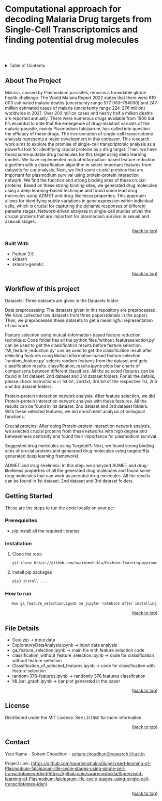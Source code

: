 # Computational approach for decoding Malaria Drug targets from Single-Cell Transcriptomics and finding potential drug molecules


<br />
<div align="center">
  
<h3 align="center"Computational approach for decoding Malaria Drug targets from Single-Cell Transcriptomics and finding potential drug molecules</h3>

 
</div>



<!-- TABLE OF CONTENTS -->
<details>
  <summary>Table of Contents</summary>
  <ol>
    <li>
      <a href="#about-the-project">About The Project</a>
      <ul>
        <li><a href="#built-with">Built With</a></li>
      </ul>
    </li>
    <li>
      <a href="#getting-started">Getting Started</a>
      <ul>
        <li><a href="#prerequisites">Prerequisites</a></li>
        <li><a href="#installation">Installation</a></li>
        <li><a href="#how_to_run">How to run</a></li>
      </ul>
    </li>
    <li><a href="#usage">File details</a></li>
    <li><a href="#license">License</a></li>
    <li><a href="#contact">Contact</a></li>
    
  </ol>
</details>



<!-- ABOUT THE PROJECT -->
## About The Project

Malaria, caused by Plasmodium parasites, remains a formidable global health challenge. The World Malaria Report 2022 states that there were 619 000 estimated malaria deaths (uncertainty range 577 000–754000) and 247 million estimated cases of malaria (uncertainty range 224–276 million) worldwide in 2021. Over 200 million cases and nearly half a million deaths are reported annually. There were numerous drugs available from 1900 but It’s essential to note that the emergence of drug-resistant variants of the malaria parasite, mainly Plasmodium falciparum, has called into question the efficacy of these drugs. The incorporation of single-cell transcriptome analysis represents a major development in this endeavor. This research work aims to explore the promise of single-cell transcriptomic analysis as a powerful tool for identifying crucial proteins as a drug target. Then, we have found some suitable drug molecules for this target using deep learning models. We have implemented mutual-information-based feature reduction algorithm with a classification algorithm to select important features from datasets for our analysis. Next, we find some crucial proteins that are important for plasmodium survival using protein-protein interaction network. We find the function and strong binding sites of these crucial proteins. Based on these strong binding sites, we generated drug molecules using a deep learning-based technique and found some lead drug molecules using ADMET and drug-likeliness properties. This approach allows for identifying subtle variations in gene expression within individual cells, which is crucial for capturing the dynamic responses of different parasite stages. Network-driven analyses in single-cell studies unveil the crucial proteins that are important for plasmodium survival in sexual and asexual stages.



<p align="right">(<a href="#top">back to top</a>)</p>



### Built With

* Python 3.5
* sklearn
* sklearn-genetic

<p align="right">(<a href="#top">back to top</a>)</p>

<!-- Workflow -->
## Workflow of this project
Datasets: Three datasets are given in the Datasets folder. 

Data preprocessing: The datasets given in this repository are preprocessed. We have collected raw datasets from three papers(details in the paper). Then, we preprocessed these datasets to get a meaningful representation of our work.

Feature selection using mutual-information-based feature reduction technique:  Code folder has all the python files.'without_featureselection.py' can be used to get the classification results before feature selection. 'MI_feature_reduction.py' can be used to get the classification result after selecting features using Mutual information-based feature selection. 'random_feature.py' selects random features from the dataset and gets classification results. classification_results.ipynb plots bar charts of comparisons between different classifiers. All the selected features can be found in 1st dataset. 2nd dataset and 3rd dataset folders. For all the details, please check instructions in 1st.txt, 2nd.txt, 3rd.txt of the respective 1st, 2nd and 3rd dataset folders.

Protein-protein interaction network analysis: After feature selection, we did Protein-protein interaction network analysis with these features. All the results can be found in 1st dataset. 2nd dataset and 3rd dataset folders. With these selected features, we did enrichment analysis of biological functions.

Crucial proteins: After doing Protein-protein interaction network analysis, we selected crucial proteins from these networks with high degree and betweenness centrality and found their importance for plasmodium survival. 

Suggested drug molecules using Targetdiff: Next, we found strong binding sites of crucial proteins and generated drug molecules using targetdiff(a generated deep learning framework).

ADMET and drug-likeliness: In this step, we analyzed ADMET and drug-likeliness properties of all the generated drug molecules and found some drug molecules that can work as potential drug molecules. All the results can be found in 1st dataset. 2nd dataset and 3rd dataset folders.



<!-- GETTING STARTED -->
## Getting Started

These are the steps to run the code locally on your pc:
### Prerequisites


* pip install all the required libraries.
  

### Installation


1. Clone the repo
   ```sh
   git clone https://github.com/swarnimshukla/Machine-learning-approaches-for-classification-of-Plasmodium-falciparum-life-cycle.git
   ```
2. Install pip packages
   ```sh
   pip3 install ....
   ```
### How to run
```sh
   Run ga_feature_selection.ipynb on jupyter notebook after installing all the libraries.
   ```
<p align="right">(<a href="#top">back to top</a>)</p>



<!-- USAGE EXAMPLES -->
## File Details

* Data.zip -> input data
* ExploratoryDataAnalysis.ipynb -> input data analysis
* ga_feature_selection.ipynb -> main file with feature selection code
* classification_without_feature_selection.ipynb -> code for classification without feature selection
* Classification_of_selected_features.ipynb -> code for classification with feature selection
* random-378-features.ipynb -> randomly 378 features classifcation 
* MI_bar_graph.ipynb -> bar plot generated in the paper



<p align="right">(<a href="#top">back to top</a>)</p>





<!-- LICENSE -->
## License

Distributed under the MIT License. See `LICENSE` for more information.

<p align="right">(<a href="#top">back to top</a>)</p>



<!-- CONTACT -->
## Contact

Your Name - Soham Choudhuri - soham.choudhuri@research.iiit.ac.in

Project Link: [https://github.com/swarnimshukla/Supervised-learning-of-Plasmodium-falciparum-life-cycle-stages-using-single-cell-transcriptomes-iden](https://github.com/swarnimshukla/Supervised-learning-of-Plasmodium-falciparum-life-cycle-stages-using-single-cell-transcriptomes-iden)

<p align="right">(<a href="#top">back to top</a>)</p>






